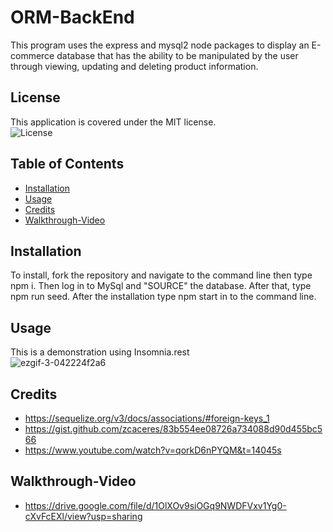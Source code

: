 # ORM-BackEnd

This program uses the express and mysql2 node packages to display an E-commerce database that has the ability to be manipulated by the user through viewing, updating and deleting product information.

## License
This application is covered under the MIT license.<br>
![License](https://img.shields.io/badge/License-MIT-green.svg)


## Table of Contents

- [Installation](#installation)
- [Usage](#usage)
- [Credits](#credits)
- [Walkthrough-Video](#walkthrough-video)

## Installation

To install, fork the repository and navigate to the command line then type npm i. Then log in to MySql and "SOURCE" the database. After that, type npm run seed. After the installation type npm start in to the command line.


## Usage
This is a demonstration using Insomnia.rest <br>
![ezgif-3-042224f2a6](https://github-production-user-asset-6210df.s3.amazonaws.com/103654389/241009756-05cb394b-a8d9-4c5d-a918-9fdb5833fd67.gif)



## Credits
- https://sequelize.org/v3/docs/associations/#foreign-keys_1
- https://gist.github.com/zcaceres/83b554ee08726a734088d90d455bc566
- https://www.youtube.com/watch?v=qorkD6nPYQM&t=14045s

## Walkthrough-Video
- https://drive.google.com/file/d/1OlXOv9siOGq9NWDFVxv1Yg0-cXvFcEXl/view?usp=sharing